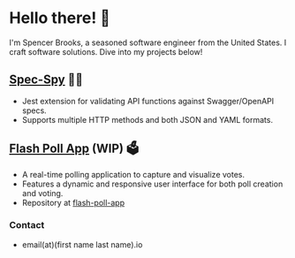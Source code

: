 # Hello there! 👋

I'm Spencer Brooks, a seasoned software engineer from the United States. I craft software solutions. Dive into my projects below!

## [Spec-Spy](https://www.npmjs.com/package/spec-spy) 🕵️‍♂️

- Jest extension for validating API functions against Swagger/OpenAPI specs.
- Supports multiple HTTP methods and both JSON and YAML formats.

## [Flash Poll App](https://flash-poll-app-2n3gt.ondigitalocean.app) (WIP) 🗳️

- A real-time polling application to capture and visualize votes.
- Features a dynamic and responsive user interface for both poll creation and voting.
- Repository at [flash-poll-app](https://github.com/hextobin/flash-poll)

### Contact

- email(at)(first name last name).io
